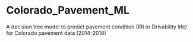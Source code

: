 # Colorado_Pavement_ML
A decision tree model to predict pavement condition (IRI or Drivability life) for Colorado pavement data (2014-2018)
